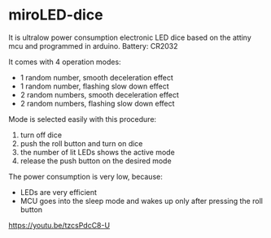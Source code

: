 # miroLED-dice
It is ultralow power consumption electronic LED dice based on the attiny mcu and programmed in arduino.
Battery: CR2032

It comes with 4 operation modes:
- 1 random number, smooth deceleration effect
- 1 random number, flashing slow down effect
- 2 random numbers, smooth deceleration effect
- 2 random numbers, flashing slow down effect

Mode is selected easily with this procedure:
1. turn off dice
2. push the roll button and turn on dice
3. the number of lit LEDs shows the active mode
4. release the push button on the desired mode

The power consumption is very low, because:
- LEDs are very efficient
- MCU goes into the sleep mode and wakes up only after pressing the roll button

https://youtu.be/tzcsPdcC8-U
